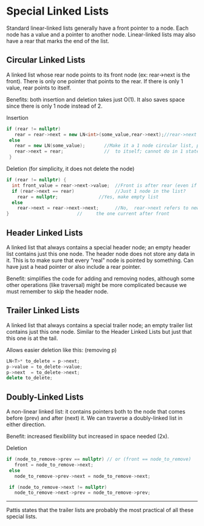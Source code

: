# Special Linked Lists

Standard linear-linked lists generally have a front pointer to a node.
Each node has a value and a pointer to another node.
Linear-linked lists may also have a rear that marks the end of the list.

## Circular Linked Lists

A linked list whose rear node points to its front node (ex: rear->next is the front).
There is only one pointer that points to the rear.
If there is only 1 value, rear points to itself.

Benefits: both insertion and deletion takes just O(1).
It also saves space since there is only 1 node instead of 2.

Insertion
```C++
if (rear != nullptr)
   rear = rear->next = new LN<int>(some_value,rear->next);//rear->next is front
 else
   rear = new LN(some_value);       //Make it a 1 node circular list, pointing
   rear->next = rear;               //  to itself; cannot do in 1 statement
 }
```

Deletion (for simplicity, it does not delete the node)
```C++
if (rear != nullptr) {
  int front_value = rear->next->value;  //Front is after rear (even if same)
  if (rear->next == rear)               //Just 1 node in the list?
    rear = nullptr; 			  //Yes, make empty list
  else
    rear->next = rear->next->next;      //No,  rear->next refers to new front
}   		   			  //     the one current after front
```

## Header Linked Lists

A linked list that always contains a special header node;
an empty header list contains just this one node.
The header node does not store any data in it.
This is to make sure that every "real" node is pointed by something.
Can have just a head pointer or also include a rear pointer.

Benefit: simplifies the code for adding and removing nodes, although some other
operations (like traversal) might be more complicated because we must remember
to skip the header node.

## Trailer Linked Lists

A linked list that always contains a special trailer node;
an empty trailer list contains just this one node.
Similar to the Header Linked Lists but just that this one is at the tail.

Allows easier deletion like this: (removing p)
```C++
LN<T>* to_delete = p->next;
p->value = to_delete->value;
p->next  = to_delete->next;
delete to_delete;
```

## Doubly-Linked Lists

A non-linear linked list: it contains pointers both to the node that comes before
(prev) and after (next) it. We can traverse a doubly-linked list in either direction.

Benefit: increased flexiblility but increased in space needed (2x).

Deletion
```C++
if (node_to_remove->prev == nullptr) // or (front == node_to_remove)
   front = node_to_remove->next;
 else
   node_to_remove->prev->next = node_to_remove->next;

 if (node_to_remove->next != nullptr)
   node_to_remove->next->prev = node_to_remove->prev;
```

---

Pattis states that the trailer lists are probably the most practical of all these special lists.
